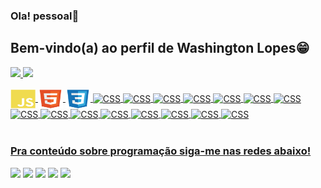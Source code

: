 ### Ola! pessoal👋

## Bem-vindo(a) ao perfil de Washington Lopes😁

 <div>
   <a href="https://github.com/washingtonlopeshacker">
   <img height="180em" src="https://github-readme-stats.vercel.app/api?username=washingtonlopeshacker&show_icons=true&theme=tokyonight&include_all_commits=true&count_private=true"/>
   <img height="180em" src="https://github-readme-stats.vercel.app/api/top-langs/?username=washingtonlopeshacker&layout=compact&langs_count=6&theme=tokyonight"/>
</div>
    
<div style="display: inline_block"><br>
  <img align="center" alt="Js" height="30" width="40" src="https://raw.githubusercontent.com/devicons/devicon/master/icons/javascript/javascript-plain.svg">
  <img align="center" alt="HTML" height="30" width="40" src="https://raw.githubusercontent.com/devicons/devicon/master/icons/html5/html5-original.svg">
  <img align="center" alt="CSS" height="30" width="40" src="https://raw.githubusercontent.com/devicons/devicon/master/icons/css3/css3-original.svg">
  <img align="center" alt="CSS" height="30" width="40" src="https://cdn.jsdelivr.net/gh/devicons/devicon/icons/mysql/mysql-plain.svg" />
  <img align="center" alt="CSS" height="30" width="40" src="https://cdn.jsdelivr.net/gh/devicons/devicon/icons/react/react-original-wordmark.svg" />
  <img align="center" alt="CSS" height="30" width="40" src="https://cdn.jsdelivr.net/gh/devicons/devicon/icons/python/python-original-wordmark.svg" />
  <img align="center" alt="CSS" height="30" width="40" src="https://cdn.jsdelivr.net/gh/devicons/devicon/icons/nodejs/nodejs-original.svg" />
  <img align="center" alt="CSS" height="30" width="40" src="https://cdn.jsdelivr.net/gh/devicons/devicon/icons/typescript/typescript-original.svg" />
  <img align="center" alt="CSS" height="30" width="40" src="https://cdn.jsdelivr.net/gh/devicons/devicon/icons/visualstudio/visualstudio-plain.svg" />
  <img align="center" alt="CSS" height="30" width="40" src="https://cdn.jsdelivr.net/gh/devicons/devicon/icons/jupyter/jupyter-original-wordmark.svg" /> 
  <img align="center" alt="CSS" height="30" width="40" src="https://cdn.jsdelivr.net/gh/devicons/devicon/icons/babel/babel-original.svg" />
  <img align="center" alt="CSS" height="30" src="https://cdn.jsdelivr.net/gh/devicons/devicon/icons/c/c-original.svg" />
  <img align="center" alt="CSS" height="30" src="https://cdn.jsdelivr.net/gh/devicons/devicon/icons/wordpress/wordpress-original.svg" />
 <img align="center" alt="CSS" height="30" src="https://cdn.jsdelivr.net/gh/devicons/devicon/icons/wordpress/wordpress-original.svg" />
 <img align="center" alt="CSS" height="30" src="https://cdn.jsdelivr.net/gh/devicons/devicon/icons/wordpress/wordpress-original.svg" />
 <img align="center" alt="CSS" height="30" src="https://cdn.jsdelivr.net/gh/devicons/devicon/icons/wordpress/wordpress-original.svg" />
 <img align="center" alt="CSS" height="30" src="https://cdn.jsdelivr.net/gh/devicons/devicon/icons/wordpress/next.js-original.svg" />
 <img align="center" alt="CSS" height="30" src="https://cdn.jsdelivr.net/gh/devicons/devicon/icons/wordpress/tailwindcss-original.svg" />
</div>
 
<br>
 
### Pra conteúdo sobre programação siga-me nas redes abaixo!
 
<div> 
  <a href="https://www.facebook.com/washington.lopes1" target="_blank"><img src="https://img.shields.io/badge/facebook-FF0000?style=for-the-badge&logo=facebook&logoColor=white" target="_blank"></a>
  <a href="https://www.instagram.com/washington_tato/" target="_blank"><img src="https://img.shields.io/badge/-Instagram-%23E4405F?style=for-the-badge&logo=instagram&logoColor=white" target="_blank"></a>
 <a href="https://discord.gg/#0395" target="_blank"><img src="https://img.shields.io/badge/Discord-7289DA?style=for-the-badge&logo=discord&logoColor=white" target="_blank"></a> 
  <a href = "washington.tatinho@gmail.com"><img src="https://img.shields.io/badge/-Gmail-%23333?style=for-the-badge&logo=gmail&logoColor=white" target="_blank"></a>
  <a href="https://www.linkedin.com/in/washington-luiz-lopes-851352256/" target="_blank"><img src="https://img.shields.io/badge/-LinkedIn-%230077B5?style=for-the-badge&logo=linkedin&logoColor=white" target="_blank"></a>
</div>

